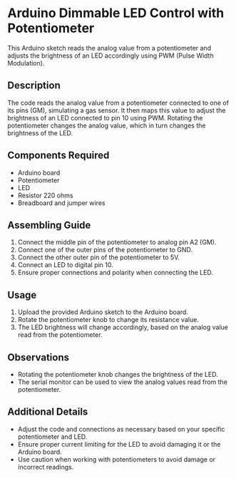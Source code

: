 # Arduino Dimmable LED Control with Potentiometer

This Arduino sketch reads the analog value from a potentiometer and adjusts the brightness of an LED accordingly using PWM (Pulse Width Modulation).

## Description

The code reads the analog value from a potentiometer connected to one of its pins (GM), simulating a gas sensor. It then maps this value to adjust the brightness of an LED connected to pin 10 using PWM. Rotating the potentiometer changes the analog value, which in turn changes the brightness of the LED.

## Components Required

- Arduino board
- Potentiometer
- LED
- Resistor 220 ohms
- Breadboard and jumper wires

## Assembling Guide

1. Connect the middle pin of the potentiometer to analog pin A2 (GM).
2. Connect one of the outer pins of the potentiometer to GND.
3. Connect the other outer pin of the potentiometer to 5V.
4. Connect an LED to digital pin 10.
5. Ensure proper connections and polarity when connecting the LED.

## Usage

1. Upload the provided Arduino sketch to the Arduino board.
2. Rotate the potentiometer knob to change its resistance value.
3. The LED brightness will change accordingly, based on the analog value read from the potentiometer.

## Observations

- Rotating the potentiometer knob changes the brightness of the LED.
- The serial monitor can be used to view the analog values read from the potentiometer.

## Additional Details

- Adjust the code and connections as necessary based on your specific potentiometer and LED.
- Ensure proper current limiting for the LED to avoid damaging it or the Arduino board.
- Use caution when working with potentiometers to avoid damage or incorrect readings.

